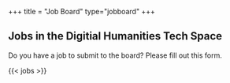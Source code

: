 +++
title = "Job Board"
type="jobboard"
+++

## Jobs in the Digitial Humanities Tech Space

Do you have a job to submit to the board? Please fill out this form.

{{< jobs >}}